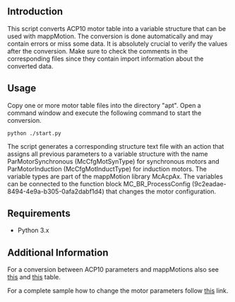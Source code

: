 ## Introduction
This script converts ACP10 motor table into a variable structure that can be used with mappMotion. The conversion is done automatically and may contain errors or miss some data. It is absolutely crucial to verify the values after the conversion. Make sure to check the comments in the corresponding files since they contain import information about the converted data.

## Usage
Copy one or more motor table files into the directory "apt". Open a command window and execute the following command to start the conversion.

```
python ./start.py
```

The script generates a corresponding structure text file with an action that assigns all previous parameters to a variable structure with the name ParMotorSynchronous (McCfgMotSynType) for synchronous motors and ParMotorInduction (McCfgMotInductType) for induction motors. The variable types are part of the mappMotion library McAcpAx. The variables can be connected to the function block MC_BR_ProcessConfig (9c2eadae-8494-4e9a-b305-0afa2dabf1d4) that changes the motor configuration.

## Requirements
* Python 3.x

## Additional Information

For a conversion between ACP10 parameters and mappMotions also see [this](./refs/refs_motor_conv_sync.md) and [this](./refs/refs_motor_conv_ind.md) table.

For a complete sample how to change the motor parameters follow [this](https://github.com/br-automation-com/mappMotion-Samples) link.